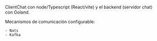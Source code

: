 ClientChat con node/Typescript (React/vite) y el backend (servidor chat) con Goland.

Mecanismos de comunicación configurable:

    - Nats    
    - Kafka
    
